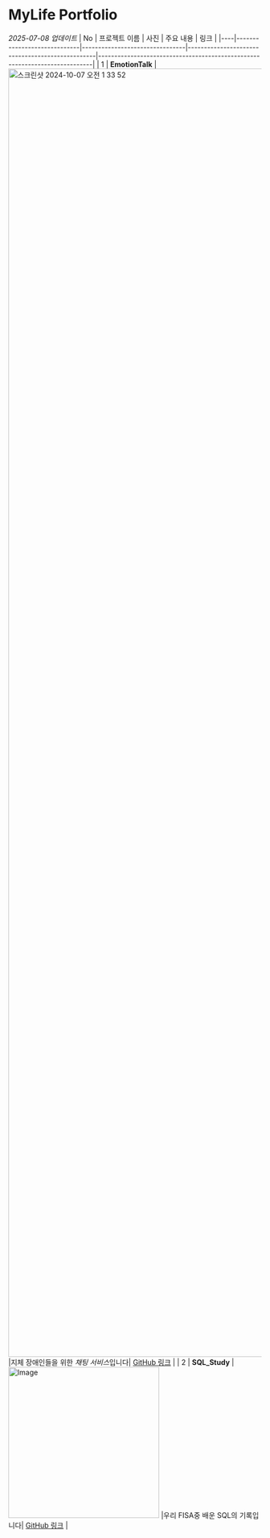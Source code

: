 # MyLife Portfolio
*2025-07-08 업데이트*
| No | 프로젝트 이름                  | 사진                             | 주요 내용                                        | 링크                                                                       |
|----|-----------------------------|--------------------------------|-------------------------------------------------|----------------------------------------------------------------------------|
| 1  | **EmotionTalk** |<img width="2560" alt="스크린샷 2024-10-07 오전 1 33 52" src="https://github.com/user-attachments/assets/bfc17a85-5b3a-4dfb-b909-de954ed88dfc" />
 |지체 장애인들을 위한 *채팅 서비스*입니다| [GitHub 링크](https://github.com/EmotionTalk/BackEnd) |
| 2  | **SQL_Study** | <img width="300" height="300" alt="Image" src="https://github.com/user-attachments/assets/ded30fab-6749-4bbf-8a72-d0f98cba7096" /> |우리 FISA중 배운 SQL의 기록입니다| [GitHub 링크](https://github.com/yunkihong-dev/SQL_Study.git) |

